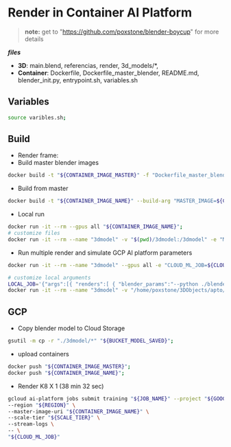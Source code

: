 # Render in Container AI Platform

> **note:** get to "https://github.com/poxstone/blender-boycup" for more details

***files***
- **3D**: main.blend, referencias, render, 3d_models/*,
- **Container**:  Dockerfile, Dockerfile_master_blender, README.md, blender_init.py, entrypoint.sh, variables.sh

## Variables
```bash
source varibles.sh;
```

## Build

- Render frame:
- Build master blender images
```bash
docker build -t "${CONTAINER_IMAGE_MASTER}" -f "Dockerfile_master_blender" ".";
```
- Build from master
```bash
docker build -t "${CONTAINER_IMAGE_NAME}" --build-arg "MASTER_IMAGE=${CONTAINER_IMAGE_MASTER}" --build-arg "BUCKET_EXPORT=${BUCKET_EXPORT}" -f Dockerfile ".";
```
- Local run
```bash
docker run -it --rm --gpus all "${CONTAINER_IMAGE_NAME}";
# customize files
docker run -it --rm --name "3dmodel" -v "$(pwd)/3dmodel:/3dmodel" -e "MODEL3D_FILE=main.blend" -v "$(pwd)/entrypoint.sh:/3dmodel/entrypoint.sh"  "${CONTAINER_IMAGE_NAME}";
```

- Run multiple render and simulate GCP AI platform parameters
```bash
docker run -it --rm --name "3dmodel" --gpus all -e "CLOUD_ML_JOB=${CLOUD_ML_JOB}" "${CONTAINER_IMAGE_NAME}";

# customize local arguments
LOCAL_JOB='{"args":[{ "renders":[ { "blender_params":"--python ./blender_init.py --background ./main.blend --render-output ./render/image_ --render-format PNG --use-extension 1 --engine CYCLES --threads 8 --frame-start 1 --frame-end 1 --render-anim"}] }]}';
docker run -it --rm --name "3dmodel" -v "/home/poxstone/3DObjects/apto/:/3dmodel" -v "$(pwd)/entrypoint.sh:/3dmodel/entrypoint.sh" -e "MODEL3D_FILE=main.blend" -e "LOCAL_JOB=${LOCAL_JOB}" "${CONTAINER_IMAGE_NAME}";
```


## GCP

- Copy blender model to Cloud Storage
```bash
gsutil -m cp -r "./3dmodel/*" "${BUCKET_MODEL_SAVED}";
```

- upload containers
```bash
docker push "${CONTAINER_IMAGE_MASTER}";
docker push "${CONTAINER_IMAGE_NAME}";
```

- Render K8 X 1 (38 min 32 sec)
```bash
gcloud ai-platform jobs submit training "${JOB_NAME}" --project "${GOOGLE_CLOUD_PROJECT}" \
--region "${REGION}" \
--master-image-uri "${CONTAINER_IMAGE_NAME}" \
--scale-tier "${SCALE_TIER}" \
--stream-logs \
-- \
"${CLOUD_ML_JOB}"
```
